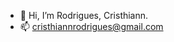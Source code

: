 - 👋 Hi, I’m Rodrigues, Cristhiann.
- 📫 cristhiannrodrigues@gmail.com

<!---
cristhiannrodrigues/cristhiannrodrigues is a ✨ special ✨ repository because its `README.md` (this file) appears on your GitHub profile.
You can click the Preview link to take a look at your changes.
--->
